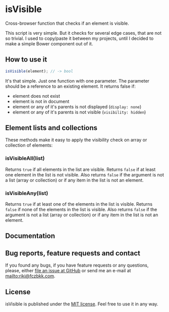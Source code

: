 # isVisible

Cross-browser function that checks if an element is visible.

This script is very simple. But it checks for several edge cases, that are not so trivial. I used to copy/paste it between my projects, until I decided to make a simple Bower component out of it.

## How to use it

```javascript
isVisible(element); // -> bool
```

It's that simple. Just one function with one parameter. The parameter should be a reference to an existing element. It returns false if:

-   element does not exist
-   element is not in document
-   element or any of it's parents is not displayed (`display: none`)
-   element or any of it's parents is not visible (`visibility: hidden`)

## Element lists and collections

These methods make it easy to apply the visibility check on array or collection of elements:

### isVisibleAll(list)

Returns `true` if all elements in the list are visible. Returns `false` if at least one element in the list is not visible. Also returns `false` if the argument is not a list (array or collection) or if any item in the list is not an element.

### isVisibleAny(list)

Returns `true` if at least one of the elements in the list is visible. Returns `false` if none of the elements in the list is visible. Also returns `false` if the argument is not a list (array or collection) or if any item in the list is not an element.

## Documentation

<!-- Generated by documentation.js. Update this documentation by updating the source code. -->

## Bug reports, feature requests and contact

If you found any bugs, if you have feature requests or any questions, please, either [file an issue at GitHub](https://github.com/fczbkk/isvisible/issues) or send me an e-mail at <mailto:riki@fczbkk.com>.

## License

isVisible is published under the [MIT license](https://github.com/fczbkk/isvisible/blob/master/LICENSE). Feel free to use it in any way.
